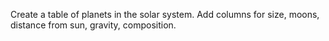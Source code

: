 Create a table of planets in the solar system. Add columns for size, moons, distance from sun, gravity, composition.